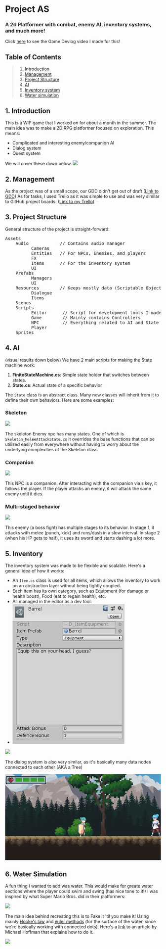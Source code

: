 # Project AS
### A 2d Platformer with combat, enemy AI, inventory systems, and much more!
Click [here](https://youtu.be/Dpq2fNdg7B4?si=yII7AgSRjjToQ83L) to see the Game Devlog video I made for this!

<a name="toc"></a>
## Table of Contents

> 1. [Introduction](#introduction)
> 2. [Management](#management)
> 3. [Project Structure](#structure)
> 4. [AI](#ai)
> 5. [Inventory system](#inventory)
> 6. [Water simulation](#water)

<a name="introduction"></a>
## 1. Introduction

This is a WIP game that I worked on for about a month in the summer.
The main idea was to make a 2D RPG platformer focused on exploration. This means:
- Complicated and interesting enemy/companion AI
- Dialog system
- Quest system

We will cover these down below.
![](readme/game-demo1.gif)

<a name="management"></a>
## 2. Management
As the project was of a small scope, our GDD didn't get out of draft ([Link to GDD](https://docs.google.com/document/d/1_8kaoToZ47eohzl06_2CHcwF1LyTreOwdAag0YUb16U/edit?usp=sharing))
As for tasks, I used Trello as it was simple to use and was very similar to GitHub project boards. ([Link to my Trello](https://trello.com/b/9wqa2udz/project-as))

<a name="structure"></a>
## 3. Project Structure
General structure of the project is straight-forward: 
<pre>
Assets
    Audio            // Contains audio manager
          Cameras
          Entities   // For NPCs, Enemies, and players 
          FX
          Items      // For the inventory system
          UI
    Prefabs
          Managers
          UI
    Resources        // Keeps mostly data (Scriptable Objects / Models)
          Dialogue
          Items
    Scenes
    Scripts
          Editor      // Script for development tools I made
          Game        // Mainly contains Controllers
          NPC         // Everything related to AI and State Machines
          Player
    Sprites
</pre>

<a name="ai"></a>
## 4. AI
(visual results down below)
We have 2 main scripts for making the State machine work:
1. **FiniteStateMachine.cs**: Simple state holder that switches between states.
2. **State.cs**: Actual state of a specific behavior

The `State` class is an abstract class. Many new classes will inherit from it to define their own behaviors.
Here are some examples:

### Skeleton
![](readme/projectas_skeleton.gif)

The skeleton Enemy npc has many states. One of which is `Skeleton_MeleeAttackState.cs`
It overrides the base functions that can be utilized easily from everywhere without having to worry about the underlying complexities of the Skeleton class.

### Companion
![](readme/projectas_companion.gif)

This NPC is a companion. After interacting with the companion via `E` key, it follows the player. If the player attacks an enemy, it will attack the same enemy until it dies.

### Multi-staged behavior
![](readme/projectas_multiStage.gif)

This enemy (a boss fight) has multiple stages to its behavior.
In stage 1, it attacks with melee (punch, kick) and runs/dash in a slow interval.
In stage 2 (when his HP gets to half), it uses its sword and starts dashing a lot more.

<a name="inventory"></a>
## 5. Inventory
The inventory system was made to be flexible and scalable.
Here's a general idea of how it works:
- An `Item.cs` class is used for all items, which allows the inventory to work on an abstraction layer without being tightly coupled.
- Each item has its own category, such as Equipment (for damage or health boost), Food (eat to regain health), etc.
- All managed in the editor as a dev tool:
- 
  ![](readme/inventory.png)

![](readme/projectas_inventory.gif)

The dialog system is also very similar, as it's basically many data nodes connected to each other (AKA a Tree)

![](readme/game-demo2.gif)

<a name="water"></a>
## 6. Water Simulation
A fun thing I wanted to add was water. This would make for greate water sections where the player could swim and swing (has nice tone to it!)
I was inspired by what Super Mario Bros. did in their platformers:

![](https://i.stack.imgur.com/Wptbp.gif)

The main idea behind recreating this is to Fake it 'til you make it! Using mainly [Hooke's law](https://en.wikipedia.org/wiki/Hooke's_law) and [euler methods](https://en.wikipedia.org/wiki/Euler_method) (for the surface of the water, since we're basically working with connected dots).
Here's a [link](https://code.tutsplus.com/make-a-splash-with-dynamic-2d-water-effects--gamedev-236t) to an article by Michael Hoffman that explains how to do it.

![](readme/projectas_water.gif)
